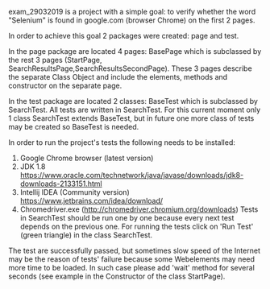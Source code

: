 exam_29032019 is a project with a simple goal: to verify whether the word "Selenium" is found  in google.com (browser Chrome) on the first 2 pages.

In order to achieve this goal 2 packages were created: page and test.

In the page package are located 4 pages: BasePage which is subclassed by the rest 3 pages (StartPage, SearchResultsPage,SearchResultsSecondPage). These 3 pages describe the separate Class Object and include the elements, methods and constructor on the separate page.

In the test package are located 2 classes: BaseTest which is subclassed by SearchTest. All tests are written in SearchTest. For this current moment only 1 class SearchTest extends BaseTest, but in future one more class of tests may be created so BaseTest is needed.

In order to run the project's tests the following needs to be installed:

1. Google Chrome browser (latest version)
2. JDK 1.8 https://www.oracle.com/technetwork/java/javase/downloads/jdk8-downloads-2133151.html
3. Intellij IDEA (Community version) https://www.jetbrains.com/idea/download/
4. Chromedriver.exe (http://chromedriver.chromium.org/downloads)
Tests in SearchTest should be run one by one because every next test depends on the previous one. For running the tests click on 'Run Test' (green triangle) in the class SearchTest.

The test are successfully passed, but sometimes slow speed of the Internet may be the reason of tests' failure because some Webelements may need more time to be loaded. In such case please add 'wait' method for several seconds (see example in the Constructor of the class StartPage).
